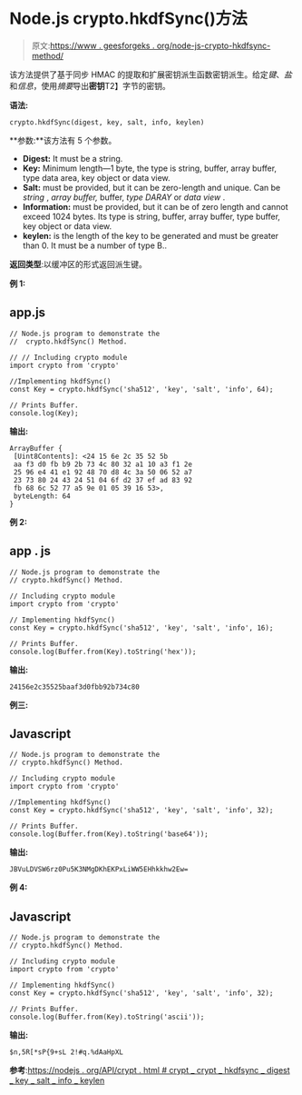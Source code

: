 # Node.js crypto.hkdfSync()方法

> 原文:[https://www . geesforgeks . org/node-js-crypto-hkdfsync-method/](https://www.geeksforgeeks.org/node-js-crypto-hkdfsync-method/)

该方法提供了基于同步 HMAC 的提取和扩展密钥派生函数密钥派生。给定*键*、*盐*和*信息*，使用*摘要*导出**密钥**T2】字节的密钥。

**语法:**

```
crypto.hkdfSync(digest, key, salt, info, keylen)
```

**参数:**该方法有 5 个参数。

*   **Digest:** It must be a string.
*   **Key:** Minimum length—1 byte, the type is string, buffer, array buffer, type data area, key object or data view.
*   **Salt:** must be provided, but it can be zero-length and unique. Can be *string* , *array buffer,* buffer, *type DARAY* or *data view* .
*   **Information:** must be provided, but it can be of zero length and cannot exceed 1024 bytes. Its type is string, buffer, array buffer, type buffer, key object or data view.
*   **keylen:** is the length of the key to be generated and must be greater than 0\. It must be a number of type B..

**返回类型**:以缓冲区的形式返回派生键。

**例 1:**

## app.js

```
// Node.js program to demonstrate the
//  crypto.hkdfSync() Method.

// // Including crypto module 
import crypto from 'crypto'

//Implementing hkdfSync()
const Key = crypto.hkdfSync('sha512', 'key', 'salt', 'info', 64);

// Prints Buffer.
console.log(Key);
```

**输出:**

```
ArrayBuffer {
 [Uint8Contents]: <24 15 6e 2c 35 52 5b 
 aa f3 d0 fb b9 2b 73 4c 80 32 a1 10 a3 f1 2e 
 25 96 e4 41 e1 92 48 70 d8 4c 3a 50 06 52 a7 
 23 73 80 24 43 24 51 04 6f d2 37 ef ad 83 92 
 fb 68 6c 52 77 a5 9e 01 05 39 16 53>,
 byteLength: 64
}
```

**例 2:**

## app . js

```
// Node.js program to demonstrate the
// crypto.hkdfSync() Method.

// Including crypto module 
import crypto from 'crypto'

// Implementing hkdfSync()
const Key = crypto.hkdfSync('sha512', 'key', 'salt', 'info', 16);

// Prints Buffer.
console.log(Buffer.from(Key).toString('hex'));
```

**输出:**

```
24156e2c35525baaf3d0fbb92b734c80
```

**例三:**

## Javascript

```
// Node.js program to demonstrate the
// crypto.hkdfSync() Method.

// Including crypto module 
import crypto from 'crypto'

//Implementing hkdfSync()
const Key = crypto.hkdfSync('sha512', 'key', 'salt', 'info', 32);

// Prints Buffer.
console.log(Buffer.from(Key).toString('base64'));
```

**输出:**

```
JBVuLDVSW6rz0Pu5K3NMgDKhEKPxLiWW5EHhkkhw2Ew=
```

**例 4:**

## Javascript

```
// Node.js program to demonstrate the
// crypto.hkdfSync() Method.

// Including crypto module 
import crypto from 'crypto'

// Implementing hkdfSync()
const Key = crypto.hkdfSync('sha512', 'key', 'salt', 'info', 32);

// Prints Buffer.
console.log(Buffer.from(Key).toString('ascii'));
```

**输出:**

```
$n,5R[*sP{9+sL 2!#q.%dAaHpXL
```

**参考**:[https://nodejs . org/API/crypt . html # crypt _ crypt _ hkdfsync _ digest _ key _ salt _ info _ keylen](https://nodejs.org/api/crypto.html#crypto_crypto_hkdfsync_digest_key_salt_info_keylen)